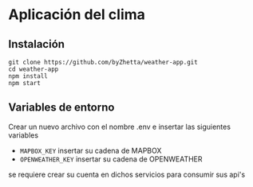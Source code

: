 # Aplicación del clima

## Instalación

```
git clone https://github.com/byZhetta/weather-app.git
cd weather-app
npm install
npm start
```

## Variables de entorno

Crear un nuevo archivo con el nombre .env e insertar las siguientes variables

- `MAPBOX_KEY` insertar su cadena de MAPBOX
- `OPENWEATHER_KEY` insertar su cadena de OPENWEATHER

se requiere crear su cuenta en dichos servicios para consumir sus api's 